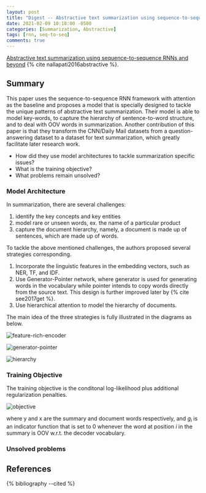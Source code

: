```yaml
---
layout: post
title: "Digest -- Abstractive text summarization using sequence-to-sequence RNNs and beyond"
date: 2021-02-09 10:18:00 -0500
categories: [Summarization, Abstractive]
tags: [rnn, seq-to-seq]
comments: true
---
```


[Abstractive text summarization using sequence-to-sequence RNNs and beyond](https://arxiv.org/abs/1602.06023)  {% cite nallapati2016abstractive %}.

## Summary
This paper uses the sequence-to-sequence RNN framework with attention as the baseline and proposes a model that is specially designed to tackle the unique patterns of abstractive text summarization. Their model is able to model key-words, to capture the hierarchy of sentence-to-word structure, and to deal with OOV words in summarization. Another contribution of this paper is that they transform the CNN/Daily Mail datasets from a question-answering dataset to a dataset for text summarization, which greatly facilitate later research work.

- How did they use model architectures to tackle summarization specific issues?
- What is the training objective?
- What problems remain unsolved?

### Model Architecture
In summarization, there are several challenges:
1. identify the key concepts and key entities
2. model rare or unseen words, ex. the name of a particular product
3. capture the document hierarchy, namely, a document is made up of sentences, which are made up of words.

To tackle the above mentioned challenges, the authors proposed several strategies corresponding.
1. Incorporate the linguistic features in the embedding vectors, such as NER, TF, and IDF.
2. Use Generator-Pointer network, where generator is used for generating words in the vocabulary while pointer intends to copy words directly from the source text. This design is further improved later by  {% cite see2017get %}.
3. Use hierarchical attention to model the hierarchy of documents.

The main idea of the three strategies is fully illustrated in the diagrams as below.

![feature-rich-encoder]({{site.baseurl}}/assets/img/posts/20210209-abstract-fig1.png)

![generator-pointer]({{site.baseurl}}/assets/img/posts/20210209-abstract-fig2.png)

![hierarchy]({{site.baseurl}}/assets/img/posts/20210209-abstract-fig3.png)

### Training Objective
The training objective is the conditonal log-likelihood plus additional regularization penalties.

![objective]({{site.baseurl}}/assets/img/posts/20210209-abstract-objective.png)

where y and x are the summary and document words respectively, and $g_i$ is an indicator function that is set to 0 whenever the word at position $i$ in the summary is OOV w.r.t. the decoder vocabulary.

### Unsolved problems


<!-- ## Related topics to read
-  -->

## References

<!-- {% cite  %} -->

{% bibliography --cited %}
